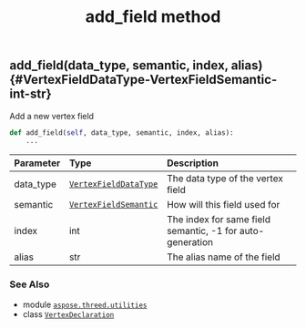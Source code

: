 ﻿---
title: add_field method
second_title: Aspose.3D for Python via .NET API References
description: 
type: docs
weight: 20
url: /python-net/aspose.threed.utilities/vertexdeclaration/add_field/
is_root: false
---

## add_field(data_type, semantic, index, alias) {#VertexFieldDataType-VertexFieldSemantic-int-str}

Add a new vertex field



```python
def add_field(self, data_type, semantic, index, alias):
    ...
```


| Parameter | Type | Description |
| :- | :- | :- |
| data_type | [`VertexFieldDataType`](/3d/python-net/aspose.threed.utilities/vertexfielddatatype) | The data type of the vertex field |
| semantic | [`VertexFieldSemantic`](/3d/python-net/aspose.threed.utilities/vertexfieldsemantic) | How will this field used for |
| index | int | The index for same field semantic, -1 for auto-generation |
| alias | str | The alias name of the field |



### See Also
* module [`aspose.threed.utilities`](../../)
* class [`VertexDeclaration`](/3d/python-net/aspose.threed.utilities/vertexdeclaration)
